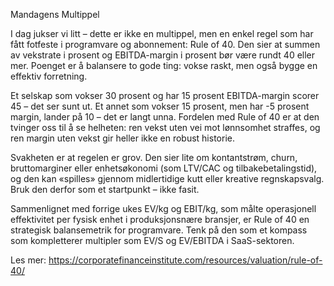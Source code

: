 Mandagens Multippel

I dag jukser vi litt – dette er ikke en multippel, men en enkel regel som har fått fotfeste i programvare og abonnement: Rule of 40. Den sier at summen av vekstrate i prosent og EBITDA-margin i prosent bør være rundt 40 eller mer. Poenget er å balansere to gode ting: vokse raskt, men også bygge en effektiv forretning.

Et selskap som vokser 30 prosent og har 15 prosent EBITDA-margin scorer 45 – det ser sunt ut. Et annet som vokser 15 prosent, men har -5 prosent margin, lander på 10 – det er langt unna. Fordelen med Rule of 40 er at den tvinger oss til å se helheten: ren vekst uten vei mot lønnsomhet straffes, og ren margin uten vekst gir heller ikke en robust historie.

Svakheten er at regelen er grov. Den sier lite om kontantstrøm, churn, bruttomarginer eller enhetsøkonomi (som LTV/CAC og tilbakebetalingstid), og den kan «spilles» gjennom midlertidige kutt eller kreative regnskapsvalg. Bruk den derfor som et startpunkt – ikke fasit.

Sammenlignet med forrige ukes EV/kg og EBIT/kg, som målte operasjonell effektivitet per fysisk enhet i produksjonsnære bransjer, er Rule of 40 en strategisk balansemetrik for programvare. Tenk på den som et kompass som kompletterer multipler som EV/S og EV/EBITDA i SaaS-sektoren.

Les mer: https://corporatefinanceinstitute.com/resources/valuation/rule-of-40/

